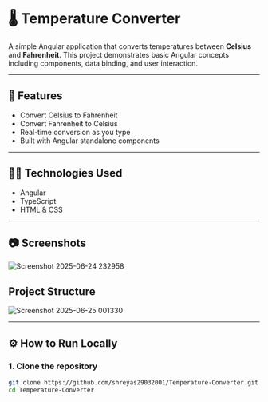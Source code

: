 # 🌡️ Temperature Converter

A simple Angular application that converts temperatures between **Celsius** and **Fahrenheit**. This project demonstrates basic Angular concepts including components, data binding, and user interaction.

---

## 🚀 Features

- Convert Celsius to Fahrenheit
- Convert Fahrenheit to Celsius
- Real-time conversion as you type
- Built with Angular standalone components

---

## 🧑‍💻 Technologies Used

- Angular
- TypeScript
- HTML & CSS

---

## 📷 Screenshots
![Screenshot 2025-06-24 232958](https://github.com/user-attachments/assets/a2444b41-ed9f-4b93-bb23-296a649397ac)

## Project Structure
![Screenshot 2025-06-25 001330](https://github.com/user-attachments/assets/12527f16-6fed-45bd-b099-48083aa78992)


---

## ⚙️ How to Run Locally

### 1. Clone the repository
```bash
git clone https://github.com/shreyas29032001/Temperature-Converter.git
cd Temperature-Converter
